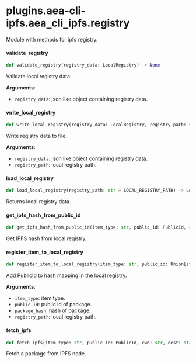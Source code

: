 <a id="plugins.aea-cli-ipfs.aea_cli_ipfs.registry"></a>

# plugins.aea-cli-ipfs.aea`_`cli`_`ipfs.registry

Module with methods for ipfs registry.

<a id="plugins.aea-cli-ipfs.aea_cli_ipfs.registry.validate_registry"></a>

#### validate`_`registry

```python
def validate_registry(registry_data: LocalRegistry) -> None
```

Validate local registry data.

**Arguments**:

- `registry_data`: json like object containing registry data.

<a id="plugins.aea-cli-ipfs.aea_cli_ipfs.registry.write_local_registry"></a>

#### write`_`local`_`registry

```python
def write_local_registry(registry_data: LocalRegistry, registry_path: str = LOCAL_REGISTRY_PATH) -> None
```

Write registry data to file.

**Arguments**:

- `registry_data`: json like object containing registry data.
- `registry_path`: local registry path.

<a id="plugins.aea-cli-ipfs.aea_cli_ipfs.registry.load_local_registry"></a>

#### load`_`local`_`registry

```python
def load_local_registry(registry_path: str = LOCAL_REGISTRY_PATH) -> LocalRegistry
```

Returns local registry data.

<a id="plugins.aea-cli-ipfs.aea_cli_ipfs.registry.get_ipfs_hash_from_public_id"></a>

#### get`_`ipfs`_`hash`_`from`_`public`_`id

```python
def get_ipfs_hash_from_public_id(item_type: str, public_id: PublicId, registry_path: str = LOCAL_REGISTRY_PATH) -> Optional[str]
```

Get IPFS hash from local registry.

<a id="plugins.aea-cli-ipfs.aea_cli_ipfs.registry.register_item_to_local_registry"></a>

#### register`_`item`_`to`_`local`_`registry

```python
def register_item_to_local_registry(item_type: str, public_id: Union[str, PublicId], package_hash: str, registry_path: str = LOCAL_REGISTRY_PATH) -> None
```

Add PublicId to hash mapping in the local registry.

**Arguments**:

- `item_type`: item type.
- `public_id`: public id of package.
- `package_hash`: hash of package.
- `registry_path`: local registry path.

<a id="plugins.aea-cli-ipfs.aea_cli_ipfs.registry.fetch_ipfs"></a>

#### fetch`_`ipfs

```python
def fetch_ipfs(item_type: str, public_id: PublicId, cwd: str, dest: str) -> Optional[Path]
```

Fetch a package from IPFS node.


